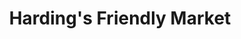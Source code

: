 ---
title: "Harding's Friendly Market"
url: /kalamazoo/hardings-friendly-market-east-main-street/
shop: supermarket
---